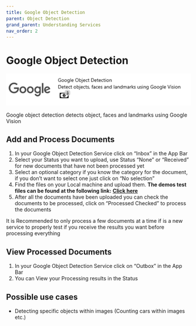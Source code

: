 ```yaml
---
title: Google Object Detection
parent: Object Detection
grand_parent: Understanding Services
nav_order: 2
---
```


# Google Object Detection

![](<../../assets/55 (1).png>)

Google object detection detects object, faces and landmarks using Google Vision

## Add and Process Documents

1. In your Google Object Detection Service click on “Inbox” in the App Bar
2. Select your Status you want to upload, use Status “None” or “Received” for new documents that have not been processed yet
3. Select an optional category if you know the category for the document, if you don’t want to select one just click on “No selection”
4. Find the files on your Local machine and upload them. **The demos test files can be found at the following link:** [**Click here**](https://docs.aiforged.com/DemoDocuments/ABBYY%20Classification%20%20Testing.zip)
5. After all the documents have been uploaded you can check the documents to be processed, click on “Processed Checked” to process the documents

It is Recommended to only process a few documents at a time if is a new service to properly test if you receive the results you want before processing everything

## View Processed Documents

1. In your Google Object Detection Service click on “Outbox” in the App Bar
2. You can View your Processing results in the Status

## Possible use cases

* Detecting specific objects within images (Counting cars within images etc.)
